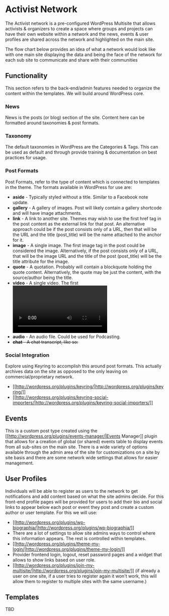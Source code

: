 Activist Network
=========

The Activist network is a pre-configured WordPress Multisite that allows activists & organizers to create a space where groups and projects can have their own website within a network and the news, events & user profiles are shared across the network and highlighted on the main site.


The flow chart below provides an idea of what a network would look like with one main site displaying the data and being the face of the network for each sub site to communicate and share with their communities

## Functionality

This section refers to the back-end/admin features needed to organize the content within the templates. We will build around WordPress core.

### News


News is the posts (or blog) section of the site. Content here can be formatted around taxonomies & post formats.


### Taxonomy


The default taxonomies in WordPress are the Categories & Tags. This can be used as default and through provide training & documentation on best practices for usage.


### Post Formats


Post Formats, refer to the type of content which is connected to templates in the theme. The formats available in WordPress for use are:


* **aside**  - Typically styled without a title. Similar to a Facebook note update.
* **gallery**  - A gallery of images. Post will likely contain a gallery shortcode and will have image attachments.
* **link**  - A link to another site. Themes may wish to use the first href tag in the post content as the external link for that post. An alternative approach could be if the post consists only of a URL, then that will be the URL and the title (post_title) will be the name attached to the anchor for it.
* **image**  - A single image. The first image tag in the post could be considered the image. Alternatively, if the post consists only of a URL, that will be the image URL and the title of the post (post_title) will be the title attribute for the image.
* **quote**  - A quotation. Probably will contain a blockquote holding the quote content. Alternatively, the quote may be just the content, with the source/author being the title.
* **video**  - A single video. The first <video /> tag or object/embed in the post content could be considered the video. Alternatively, if the post consists only of a URL, that will be the video URL. May also contain the video as an attachment to the post, if video support is enabled on the blog (like via a plugin).
* **audio**  - An audio file. Could be used for Podcasting.
* <del>**chat**  - A chat transcript, like so:</del> 


### Social Integration


Explore using Keyring to accomplish this around post formats. This actually archives data on the site as opposed to the only leaving on commercial/proprietary network.


* [[http://wordpress.org/plugins/keyring/|http://wordpress.org/plugins/keyring/]]
* [[http://wordpress.org/plugins/keyring-social-importers/|http://wordpress.org/plugins/keyring-social-importers/]]


## Events

This is a custom post type created using the [[http://wordpress.org/plugins/events-manager/|Events Manager]] plugin that allows for a creation of global (or shared) events table to display events from all sub-sites on the main site. There is a wide variety of options available through the admin area of the site for customizations on a site by site basis and there are some network wide settings that allows for easier management.


## User Profiles

Individuals will be able to register as users to the network to get notifications and add content based on what the site admins decide. For this front-end profile pages will be provided for users to add their bio and social links to appear below each post or event they post and create a custom author or user template. For this we will use:


*  [[http://wordpress.org/plugins/wp-biographia/|http://wordpress.org/plugins/wp-biographia/]]
  * There are a lot of settings to allow site admins ways to control where this information appears. The rest is controlled within templates.
*  [[http://wordpress.org/plugins/theme-my-login/|http://wordpress.org/plugins/theme-my-login/]]
  * Provider frontend login, logout, reset password pages and a widget that allows to show links based on user role.
* [[http://wordpress.org/plugins/join-my-multisite/|http://wordpress.org/plugins/join-my-multisite/]] (if already a user on one site, if a user tries to register again it won't work, this will allow them to register to multiple sites with the same username.)


## Templates
TBD